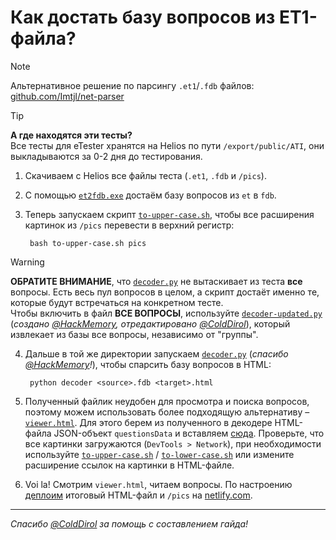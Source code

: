 # Как достать базу вопросов из ET1-файла?

> [!NOTE]
> Альтернативное решение по парсингу `.et1`/`.fdb` файлов: [github.com/Imtjl/net-parser](https://github.com/Imtjl/net-parser)

> [!TIP]
> **А где находятся эти тесты?** \
> Все тесты для eTester хранятся на Helios по пути `/export/public/ATI`, они выкладываются за 0-2 дня до тестирования.

1. Скачиваем с Helios все файлы теста (`.et1`, `.fdb` и `/pics`).
2. С помощью [`et2fdb.exe`](./et2fdb.exe) достаём базу вопросов из `et` в `fdb`.
3. Теперь запускаем скрипт [`to-upper-case.sh`](./to-upper-case.sh), чтобы все расширения картинок из `/pics` перевести в верхний регистр:

        bash to-upper-case.sh pics

> [!WARNING]
> **ОБРАТИТЕ ВНИМАНИЕ**, что [`decoder.py`](./decoder.py) не вытаскивает из теста **все** вопросы. Есть весь пул вопросов в целом, а скрипт достаёт именно те, которые будут встречаться на конкретном тесте. \
> Чтобы включить в файл **ВСЕ ВОПРОСЫ**, используйте [`decoder-updated.py`](./decoder-updated.py) (*создано [@HackMemory](https://github.com/HackMemory), отредактировано [@ColdDirol](https://github.com/ColdDirol)*), который извлекает из базы все вопросы, независимо от "группы".

4. Дальше в той же директории запускаем [`decoder.py`](./decoder.py) (*спасибо [@HackMemory](https://github.com/HackMemory/fdb-parser)!*), чтобы спарсить базу вопросов в HTML:

        python decoder <source>.fdb <target>.html

5. Полученный файлик неудобен для просмотра и поиска вопросов, поэтому можем использовать более подходящую альтернативу – [`viewer.html`](./viewer.html). Для этого берем из полученного в декодере HTML-файла JSON-объект `questionsData` и вставляем [сюда](https://github.com/maxbarsukov/itmo/blob/master/6%20%D1%81%D0%B5%D1%82%D0%B8/%D1%82%D0%B5%D1%81%D1%82%D1%8B/viewer.html#L22). Проверьте, что все картинки загружаются (`DevTools > Network`), при необходимости используйте [`to-upper-case.sh`](./to-upper-case.sh) / [`to-lower-case.sh`](./to-lower-case.sh) или измените расширение ссылок на картинки в HTML-файле.
6. Voi la! Смотрим `viewer.html`, читаем вопросы. По настроению [деплоим]((https://www.netlify.com/blog/2016/09/29/a-step-by-step-guide-deploying-on-netlify/)) итоговый HTML-файл и `/pics` на [netlify.com](https://www.netlify.com/).

---

*Спасибо [@ColdDirol](https://github.com/ColdDirol) за помощь с составлением гайда!*
